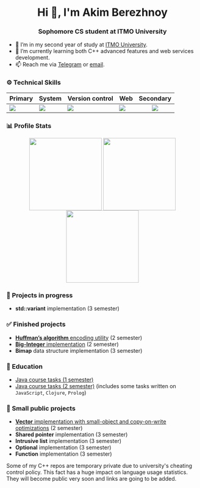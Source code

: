 <h1 align="center">Hi 👋, I'm Akim Berezhnoy</h1>
<h3 align="center">Sophomore CS student at ITMO University</h3>

- 🔭  I’m in my second year of study at [ITMO University](https://en.itmo.ru/).
- 🌱  I’m currently learning both C++ advanced features and web services development.
- 📫  Reach me via [Telegram](https://t.me/wsfxf) or [email](mailto:berezhnoy.akim@gmail.com).

### ⚙️ Technical Skills

<div align="center">
  
| Primary  | System | Version control | Web | Secondary |
| ------------- | ------------- | ------------- | ------------- | ------------- |
| <img src="https://skillicons.dev/icons?i=cpp,java" />  | <img src="https://skillicons.dev/icons?i=linux,docker,bash,regex" /> | <img src="https://skillicons.dev/icons?i=git,github,gitlab" /> | <img src="https://skillicons.dev/icons?i=typescript,vite,webpack,react,tailwind" />  | <div align="center"><img justity-self="middle" src="https://skillicons.dev/icons?i=python" /></div>  |

</div>

### 📊 Profile Stats

<div align="center">

<img height='190px' align='center' src='https://github-readme-stats.vercel.app/api?username=akim-berezhnoy&hide_rank=true&hide_title=true&rank_icon=github&show_icons=true&theme=transparent' /> <img height='190px' align='center' src='https://github-readme-stats.vercel.app/api/top-langs/?username=akim-berezhnoy&theme=transparent' /> <img height='190px' align="center" src='https://github-readme-streak-stats.herokuapp.com/?user=akim-berezhnoy&card_width=200&theme=transparent&hide_current_streak=true&hide_longest_streak=true' />

</div>

### 🔨 Projects in progress

- **std::variant** implementation (3 semester)

### ✅ Finished projects

- [**Huffman’s algorithm** encoding utility](https://github.com/akim-berezhnoy/huffman-tool) (2 semester)
- [**Big-Integer** implementation](https://github.com/akim-berezhnoy/big-integer) (2 semester)
- **Bimap** data structure implementation (3 semester)

### 🏫 Education

- [Java course tasks (1 semester)](https://github.com/akim-berezhnoy/prog-intro)
- [Java course tasks (2 semester)](https://github.com/akim-berezhnoy/paradigms) (includes some tasks written on `JavaScript`, `Clojure`, `Prolog`)

### 🌿 Small public projects

- [**Vector** implementation with small-object and copy-on-write optimizations](https://github.com/akim-berezhnoy/socow-vector) (2 semester)
- **Shared pointer** implementation (3 semester)
- **Intrusive list** implementation (3 semester)
- **Optional** implementation (3 semester)
- **Function** implementation (3 semester)

Some of my C++ repos are temporary private due to university's cheating control policy. This fact has a huge impact on language usage statistics. They will become public very soon and links are going to be added.

<!--
**akim-berezhnoy/akim-berezhnoy** is a ✨ _special_ ✨ repository because its `README.md` (this file) appears on your GitHub profile.

Here are some ideas to get you started:

- 🔭 I’m currently working on ...
- 🌱 I’m currently learning ...
- 👯 I’m looking to collaborate on ...
- 🤔 I’m looking for help with ...
- 💬 Ask me about ...
- 📫 How to reach me: ...
- 😄 Pronouns: ...
- ⚡ Fun fact: ...
-->
